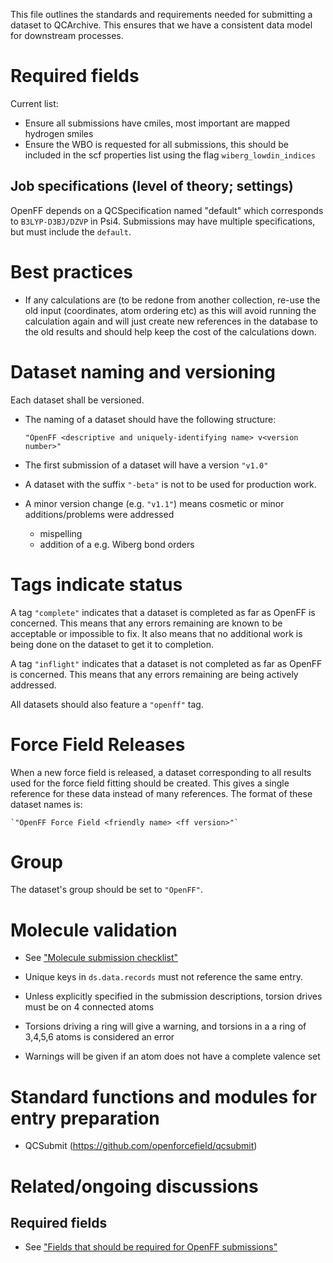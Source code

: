This file outlines the standards and requirements needed for submitting a dataset to QCArchive.
This ensures that we have a consistent data model for downstream processes.

# Required fields 

Current list:

* Ensure all submissions have cmiles, most important are mapped hydrogen smiles
* Ensure the WBO is requested for all submissions, this should be included in the scf properties list using the flag `wiberg_lowdin_indices`

## Job specifications (level of theory; settings)

OpenFF depends on a QCSpecification named "default" which corresponds to `B3LYP-D3BJ/DZVP` in Psi4. Submissions may have multiple specifications, but must include the `default`.

# Best practices

* If any calculations are (to be redone from another collection, re-use the old input (coordinates, atom ordering etc) as this will avoid running the calculation again and will just create new references in the database to the old results and should help keep the cost of the calculations down.  

# Dataset naming and versioning

Each dataset shall be versioned.
- The naming of a dataset should have the following structure:

    `"OpenFF <descriptive and uniquely-identifying name> v<version number>"`

- The first submission of a dataset will have a version `"v1.0"`

- A dataset with the suffix `"-beta"` is not to be used for production work.

- A minor version change (e.g. `"v1.1"`) means cosmetic or minor additions/problems were addressed
    - mispelling
    - addition of a e.g. Wiberg bond orders

# Tags indicate status

A tag `"complete"` indicates that a dataset is completed as far as OpenFF is concerned.
This means that any errors remaining are known to be acceptable or impossible to fix.
It also means that no additional work is being done on the dataset to get it to completion.

A tag `"inflight"` indicates that a dataset is not completed as far as OpenFF is concerned.
This means that any errors remaining are being actively addressed.

All datasets should also feature a `"openff"` tag.

# Force Field Releases 

When a new force field is released, a dataset corresponding to all results used for the force field fitting should be created.
This gives a single reference for these data instead of many references.
The format of these dataset names is:

    `"OpenFF Force Field <friendly name> <ff version>"`

# Group

The dataset's group should be set to `"OpenFF"`.

# Molecule validation

* See ["Molecule submission checklist"](https://github.com/openforcefield/qcsubmit/issues/9)

* Unique keys in `ds.data.records` must not reference the same entry.
* Unless explicitly specified in the submission descriptions, torsion drives must be on 4 connected atoms
* Torsions driving a ring will give a warning, and torsions in a a ring of  3,4,5,6 atoms is considered an error
* Warnings will be given if an atom does not have a complete valence set

# Standard functions and modules for entry preparation

* QCSubmit (https://github.com/openforcefield/qcsubmit)

# Related/ongoing discussions

## Required fields

* See ["Fields that should be required for OpenFF submissions"](https://github.com/openforcefield/qcsubmit/issues/3)

